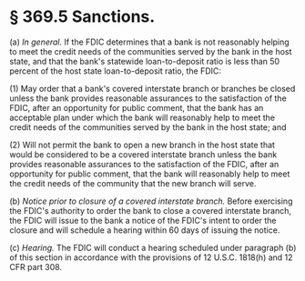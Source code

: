 # § 369.5   Sanctions.

(a) *In general.* If the FDIC determines that a bank is not reasonably helping to meet the credit needs of the communities served by the bank in the host state, and that the bank's statewide loan-to-deposit ratio is less than 50 percent of the host state loan-to-deposit ratio, the FDIC: 


(1) May order that a bank's covered interstate branch or branches be closed unless the bank provides reasonable assurances to the satisfaction of the FDIC, after an opportunity for public comment, that the bank has an acceptable plan under which the bank will reasonably help to meet the credit needs of the communities served by the bank in the host state; and 


(2) Will not permit the bank to open a new branch in the host state that would be considered to be a covered interstate branch unless the bank provides reasonable assurances to the satisfaction of the FDIC, after an opportunity for public comment, that the bank will reasonably help to meet the credit needs of the community that the new branch will serve. 


(b) *Notice prior to closure of a covered interstate branch.* Before exercising the FDIC's authority to order the bank to close a covered interstate branch, the FDIC will issue to the bank a notice of the FDIC's intent to order the closure and will schedule a hearing within 60 days of issuing the notice. 


(c) *Hearing.* The FDIC will conduct a hearing scheduled under paragraph (b) of this section in accordance with the provisions of 12 U.S.C. 1818(h) and 12 CFR part 308.






